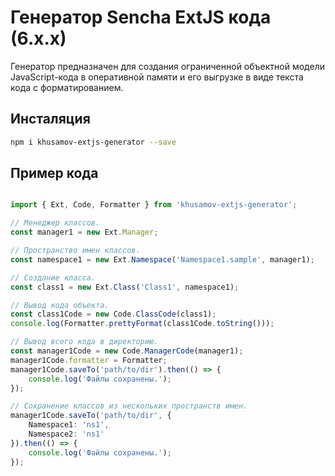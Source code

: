 Генератор Sencha ExtJS кода (6.х.х)
====================================

Генератор предназначен для создания ограниченной объектной модели JavaScript-кода 
в оперативной памяти и его выгрузке в виде текста кода с форматированием.



Инсталяция
-----------

```bash
npm i khusamov-extjs-generator --save
```



Пример кода
------------

```typescript

import { Ext, Code, Formatter } from 'khusamov-extjs-generator';

// Менеджер классов.
const manager1 = new Ext.Manager;

// Пространство имен классов.
const namespace1 = new Ext.Namespace('Namespace1.sample', manager1);

// Создание класса.
const class1 = new Ext.Class('Class1', namespace1);

// Вывод кода объекта.
const class1Code = new Code.ClassCode(class1);
console.log(Formatter.prettyFormat(class1Code.toString()));

// Вывод всего кода в директорию.
const manager1Code = new Code.ManagerCode(manager1);
manager1Code.formatter = Formatter;
manager1Code.saveTo('path/to/dir').then(() => {
	console.log('Файлы сохранены.');
});

// Сохранение классов из нескольких пространств имен.
manager1Code.saveTo('path/to/dir', {
    Namespace1: 'ns1',
    Namespace2: 'ns1'
}).then(() => {
    console.log('Файлы сохранены.');
});

```

